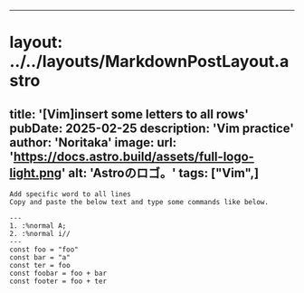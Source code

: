 
---
# layout: ../../layouts/MarkdownPostLayout.astro
title: '[Vim]insert some letters to all rows'
pubDate: 2025-02-25
description: 'Vim practice'
author: 'Noritaka'
image:
    url: 'https://docs.astro.build/assets/full-logo-light.png'
    alt: 'Astroのロゴ。'
tags: ["Vim",]
---

```
Add specific word to all lines
Copy and paste the below text and type some commands like below.

---
1. :%normal A;
2. :%normal i//
---
const foo = "foo"
const bar = "a"
const ter = foo 
const foobar = foo + bar
const footer = foo + ter
